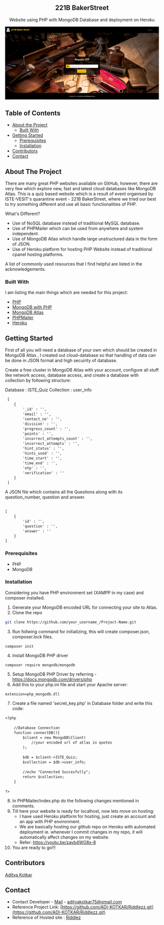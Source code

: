 <!-- PROJECT LOGO -->
<br />
<p align="center">
  <a href="https://github.com/othneildrew/Best-README-Template">
  </a>

  <h2 align="center">221B BakerStreet</h2>

  <p align="center">
    Website using PHP with MongoDB Database and deployment on Heroku</a>
  </p>
</p>



<!-- TABLE OF CONTENTS -->
<p align="center">
  <img src="https://github.com/ADI-KOTKAR/Riddlezz/blob/master/Images/bakerstreet.PNG">
</p>


## Table of Contents

* [About the Project](#about-the-project)
  * [Built With](#built-with)
* [Getting Started](#getting-started)
  * [Prerequisites](#prerequisites)
  * [Installation](#installation)
* [Contributors](#contributors)
* [Contact](#contact)


<!-- ABOUT THE PROJECT -->
## About The Project


There are many great PHP websites available on GitHub, however, there are very few which explore new, fast and latest cloud databases like MongoDB Atlas. This is a quiz based website which is a result of event organised by ISTE-VESIT's quarantine event - 221B BakerStreet, where we tried our best to try something different and use all basic functionalities of PHP.

What's Different?
* Use of NoSQL database instead of traditional MySQL database.
* Use of PHPMailer which can be used from anywhere and system independent.
* Use of MongoDB Atlas which handle large unstructured data in the form of JSON.
* Use of Heroku platform for hosting PHP Website instead of traditional cpanel hosting platforms.

A list of commonly used resources that I find helpful are listed in the acknowledgements.

### Built With

I am listing the main things which are needed for this project:

* [PHP](https://www.php.net/)
* [MongoDB with PHP](https://docs.mongodb.com/drivers/php)
* [MongoDB Atlas](https://www.mongodb.com/cloud/atlas)
* [PHPMailer](https://github.com/PHPMailer/PHPMailer)
* [Heroku](https://dashboard.heroku.com/)


<!-- GETTING STARTED -->
## Getting Started

First of all you will need a database of your own which should be created in MongoDB Atlas , I created out cloud-database so that handling of data can be done in JSON format and high secuirity of database.

Create a free cluster in MongoDB Atlas with your account, configure all stuff like network access, database access, and create a database with collection by following structure:

Database : ISTE_Quiz
Collection : user_info 
```
 [
    {
        '_id' : '',
        'email' : '',
        'contact_no' : '',
        'division' : '',
        'progress_count' : '',
        'points' : '',
        'incorrect_attempts_count' : '',
        'incorrect_attempts' : '',
        'hint_status' : '',
        'hints_used' : '',
        'time_start' : '',
        'time_end' : '',
        'otp' : '',
        'verification' : ''
    }
 ]

```

A JSON file which contains all the Questions along with its question_number, question and answer.

```

[
    {
        'id' : '',
        'question' : '',
        'answer' : ''
    }
]

```

### Prerequisites


* PHP
* MongoDB 

### Installation

Considering you have PHP environment set (XAMPP in my case) and composer installed.

1. Generate your MongoDB encoded URL for connecting your site to Atlas. 
2. Clone the repo
```sh
git clone https://github.com/your_username_/Project-Name.git
```
3. Run follwing command for initializing, this will create composer.json, composer.lock files.
```
composer init
```
4. Install MongoDB PHP driver
```
composer require mongodb/mongodb
```
5. Setup MongoDB PHP Driver by referring - https://docs.mongodb.com/drivers/php 
6. Add this to your php.ini file and start your Apache server:
```
extension=php_mongodb.dll
```
7. Create a file named 'secret_key.php' in Database folder and write this code:
```
<?php 

    //Database Connection
    function connectDB(){
        $client = new MongoDB\Client(
            //your encoded url of atlas in quotes
        );

        $db = $client->ISTE_Quiz;
        $collection = $db->user_info;
        
        //echo "Connected Succesfully";
        return $collection;
    }

?>
```
8. In PHPMailer/index.php do the following changes mentioned in comments. 
9. Till here your website is ready for localhost, now lets move on hosting:
    * I have used Heroku platform for hosting, just create an account and an app with PHP environment.
    * We are basically hosting our github repo on Heroku with automated deployment ie. whenever I commit changes    in my repo, it will automatically affect changes on my website. 
    * Refer: https://youtu.be/zavb4WG8x-8
10. You are ready to go!!!

## Contributors
[Aditya Kotkar](https://github.com/ADI-KOTKAR)

<!-- CONTACT -->
## Contact

* Contact Developer - [Mail](adityakotkar75@gmail.com) - adityakotkar75@gmail.com
* Reference Project Link: [https://github.com/ADI-KOTKAR/Riddlezz.git](https://github.com/ADI-KOTKAR/Riddlezz.git)
* Reference of Hosted site : [Riddlez](https://bit.ly/ADI-KOTKAR_Riddlez)


